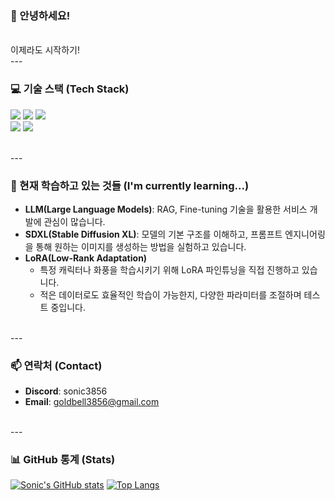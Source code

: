 ### 👋 안녕하세요!
<br/>
이제라도 시작하기!
<br/>
---

### 💻 기술 스택 (Tech Stack)
<p>
  <img src="https://img.shields.io/badge/Python-3776AB?style=for-the-badge&logo=Python&logoColor=white"/>
  <img src="https://img.shields.io/badge/PyTorch-EE4C2C?style=for-the-badge&logo=PyTorch&logoColor=white"/>
  <img src="https://img.shields.io/badge/TensorFlow-FF6F00?style=for-the-badge&logo=TensorFlow&logoColor=white"/>
  <br/>
  <img src="https://img.shields.io/badge/Git-F05032?style=for-the-badge&logo=Git&logoColor=white"/>
  <img src="https://img.shields.io/badge/GitHub-181717?style=for-the-badge&logo=GitHub&logoColor=white"/>
</p>
<br/>
---

### 🌱 현재 학습하고 있는 것들 (I'm currently learning...)

- **LLM(Large Language Models)**: RAG, Fine-tuning 기술을 활용한 서비스 개발에 관심이 많습니다.
- **SDXL(Stable Diffusion XL)**: 모델의 기본 구조를 이해하고, 프롬프트 엔지니어링을 통해 원하는 이미지를 생성하는 방법을 실험하고 있습니다.
- **LoRA(Low-Rank Adaptation)**
  - 특정 캐릭터나 화풍을 학습시키기 위해 LoRA 파인튜닝을 직접 진행하고 있습니다.
  - 적은 데이터로도 효율적인 학습이 가능한지, 다양한 파라미터를 조절하며 테스트 중입니다.
<br/>
---

### 📫 연락처 (Contact)

- **Discord**: sonic3856
- **Email**: goldbell3856@gmail.com
<br/>
---

### 📊 GitHub 통계 (Stats)

[![Sonic's GitHub stats](https://github-readme-stats.vercel.app/api?username=Sonic3856&show_icons=true&theme=tokyonight)](https://github.com/anuraghazra/github-readme-stats)
[![Top Langs](https://github-readme-stats.vercel.app/api/top-langs/?username=Sonic3856&layout=compact&theme=tokyonight)](https://github.com/anuraghazra/github-readme-stats)
